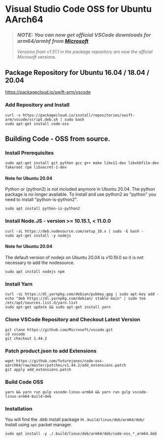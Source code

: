 # Visual Studio Code OSS for Ubuntu AArch64
> ### *NOTE: You can now get official VSCode downloads for arm64/armhf from [Microsoft](https://code.visualstudio.com/#alt-downloads)*  
> *Versions from v1.51.1 in the package repository are now the official Microsoft versions.*
## Package Repository for Ubuntu 16.04 / 18.04 / 20.04
https://packagecloud.io/swift-arm/vscode
### Add Repository and Install
```
curl -s https://packagecloud.io/install/repositories/swift-arm/vscode/script.deb.sh | sudo bash
sudo apt-get install code-oss
```
## Building Code - OSS from source.
### Install Prerequisites
````
sudo apt-get install git python gcc g++ make libx11-dev libxkbfile-dev fakeroot rpm libsecret-1-dev
````
#### Note for Ubuntu 20.04
Python or (python2) is not included anymore in Ubuntu 20.04. The python package is no longer available. To install and use python2 as "python" you need to install "python-is-python2".
```
sudo apt install python-is-python2
```

### Install Node.JS - version >= 10.15.1, < 11.0.0
````
curl -sL https://deb.nodesource.com/setup_10.x | sudo -E bash -
sudo apt-get install -y nodejs
````
#### Note for Ubuntu 20.04
The default version of nodejs on Ubuntu 20.04 is v10.19.0 so it is not necessary to add the nodesource.
```
sudo apt install nodejs npm
```

### Install Yarn
````
curl -sL https://dl.yarnpkg.com/debian/pubkey.gpg | sudo apt-key add -
echo "deb https://dl.yarnpkg.com/debian/ stable main" | sudo tee /etc/apt/sources.list.d/yarn.list
sudo apt-get update && sudo apt-get install yarn
````

### Clone VSCode Repository and Checkout Latest Version
````
git clone https://github.com/Microsoft/vscode.git
cd vscode
git checkout 1.44.2
````

### Patch product.json to add Extensions
````
wget https://github.com/futurejones/code-oss-aarch64/raw/master/patches/v1.44.2/add_extensions.patch
git apply add_extensions.patch
````

### Build Code OSS
````
yarn && yarn run gulp vscode-linux-arm64 && yarn run gulp vscode-linux-arm64-build-deb
````

### Installation
You will find the .deb install package in `.build/linux/deb/arm64/deb/`  
Install using `apt` packet manager.
````
sudo apt install -y ./.build/linux/deb/arm64/deb/code-oss_*_arm64.deb
````


